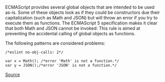 ECMAScript provides several global objects that are intended to be used as-is. Some of these objects look as if they could be constructors due their capitalization (such as Math and JSON) but will throw an error if you try to execute them as functions.
The ECMAScript 5 specification makes it clear that both Math and JSON cannot be invoked:
This rule is aimed at preventing the accidental calling of global objects as functions.

The following patterns are considered problems:
```
/*eslint no-obj-calls: 2*/ 

var x = Math(); /*error 'Math' is not a function.*/
var y = JSON();/*error 'JSON' is not a function.*/
```

[Source](http://eslint.org/docs/rules/no-obj-calls)
